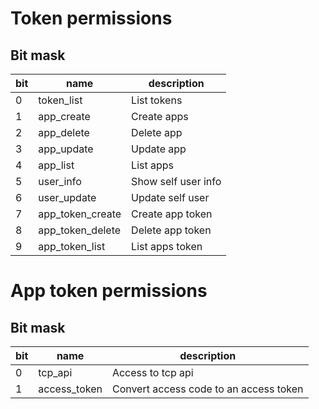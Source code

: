# Token permissions

## Bit mask

| bit | name             | description         |
| --- | ---------------- | ------------------- |
| 0   | token_list       | List tokens         |
| 1   | app_create       | Create apps         |
| 2   | app_delete       | Delete app          |
| 3   | app_update       | Update app          |
| 4   | app_list         | List apps           |
| 5   | user_info        | Show self user info |
| 6   | user_update      | Update self user    |
| 7   | app_token_create | Create app token    |
| 8   | app_token_delete | Delete app token    |
| 9   | app_token_list   | List apps token     |

# App token permissions

## Bit mask

| bit | name         | description                            |
| --- | ------------ | -------------------------------------- |
| 0   | tcp_api      | Access to tcp api                      |
| 1   | access_token | Convert access code to an access token |
